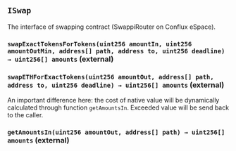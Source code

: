 ## `ISwap`

The interface of swapping contract (SwappiRouter on Conflux eSpace).




### `swapExactTokensForTokens(uint256 amountIn, uint256 amountOutMin, address[] path, address to, uint256 deadline) → uint256[] amounts` (external)





### `swapETHForExactTokens(uint256 amountOut, address[] path, address to, uint256 deadline) → uint256[] amounts` (external)

An important difference here: the cost of native value will be dynamically calculated through function `getAmountsIn`.
Exceeded value will be send back to the caller.



### `getAmountsIn(uint256 amountOut, address[] path) → uint256[] amounts` (external)








